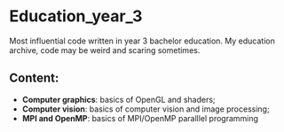 # Education_year_3

Most influential code written in year 3 bachelor education. My education archive, code may be weird and scaring sometimes.

## Content:
* **Computer graphics**: basics of OpenGL and shaders;
* **Computer vision**: basics of computer vision and image processing;
* **MPI and OpenMP**: basics of MPI/OpenMP paralllel programming
